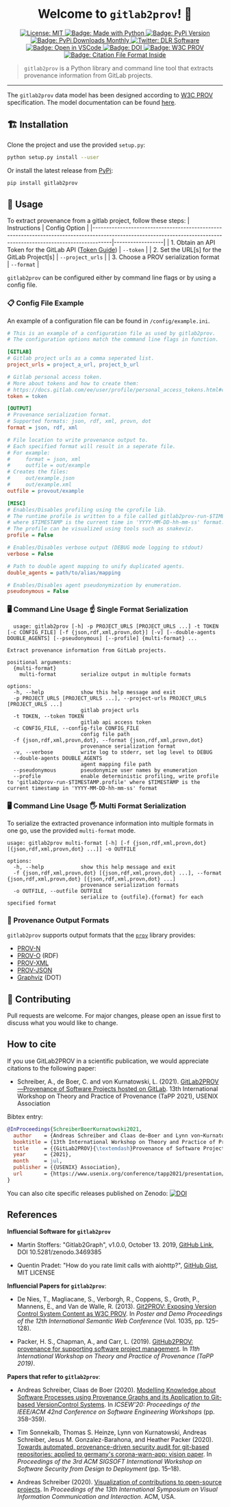 <h1 align="center">Welcome to <code>gitlab2prov</code>! 👋</h1>
<p align="center">
  <a href="https://github.com/dlr-sc/gitlab2prov/blob/master/LICENSE">
    <img alt="License: MIT" src="https://img.shields.io/badge/license-MIT-yellow.svg" target="_blank" />
  </a>
  <a href="https://img.shields.io/badge/Made%20with-Python-1f425f.svg">
    <img src="https://img.shields.io/badge/Made%20with-Python-1f425f.svg" alt="Badge: Made with Python"/>
  </a>
  <a href="https://pypi.org/project/gitlab2prov/">
    <img src="https://img.shields.io/pypi/v/gitlab2prov" alt="Badge: PyPi Version">
  </a>
  <a href="https://pypistats.org/packages/gitlab2prov">
    <img src="https://img.shields.io/pypi/dm/gitlab2prov" alt="Badge: PyPi Downloads Monthly">
  </a>
  <a href="https://twitter.com/dlr_software">
    <img alt="Twitter: DLR Software" src="https://img.shields.io/twitter/follow/dlr_software.svg?style=social" target="_blank" />
  </a>
  <a href="https://open.vscode.dev/DLR-SC/gitlab2prov">
    <img alt="Badge: Open in VSCode" src="https://img.shields.io/static/v1?logo=visualstudiocode&label=&message=open%20in%20visual%20studio%20code&labelColor=2c2c32&color=007acc&logoColor=007acc" target="_blank" />
  </a>
  <a href="https://zenodo.org/badge/latestdoi/215042878">
    <img alt="Badge: DOI" src="https://zenodo.org/badge/215042878.svg" target="_blank" />
  </a>
  <a href="https://www.w3.org/TR/prov-overview/">
    <img alt="Badge: W3C PROV" src="https://img.shields.io/static/v1?logo=w3c&label=&message=PROV&labelColor=2c2c32&color=007acc&logoColor=007acc?logoWidth=200" target="_blank" />
  </a>
  <a href="https://citation-file-format.github.io/">
    <img alt="Badge: Citation File Format Inside" src="https://img.shields.io/badge/-citable%20software-green" target="_blank" />
  </a>
</p>


> `gitlab2prov` is a Python library and command line tool that extracts provenance information from GitLab projects.

---

The `gitlab2prov` data model has been designed according to [W3C PROV](https://www.w3.org/TR/prov-overview/) specification.
The model documentation can be found [here](https://github.com/DLR-SC/gitlab2prov/tree/master/docs).


## ️🏗️ ️Installation

Clone the project and use the provided `setup.py`:
```bash
python setup.py install --user
```

Or install the latest release from [PyPi](https://pypi.org/project/gitlab2prov/):
```bash
pip install gitlab2prov
```

## 🚀‍ Usage

To extract provenance from a gitlab project, follow these steps:
| Instructions                                                                                                                                                      | Config Option    |
|-------------------------------------------------------------------------------------------------------------------------------------------------------------------|------------------|
| 1. Obtain an API Token for the GitLab API ([Token Guide](https://docs.gitlab.com/ee/user/profile/personal_access_tokens.html#creating-a-personal-access-token)) | `--token`        |
| 2. Set the URL[s] for the GitLab Project[s]                                                                                                                             | `--project_urls` |
| 3. Choose a PROV serialization format                                                                                                                             | `--format`       |


`gitlab2prov` can be configured either by command line flags or by using a config file.

### 📋 Config File Example

An example of a configuration file can be found in `/config/example.ini`.

```ini
# This is an example of a configuration file as used by gitlab2prov.
# The configuration options match the command line flags in function.

[GITLAB]
# Gitlab project urls as a comma seperated list.
project_urls = project_a_url, project_b_url

# Gitlab personal access token.
# More about tokens and how to create them:
# https://docs.gitlab.com/ee/user/profile/personal_access_tokens.html#create-a-personal-access-token
token = token

[OUTPUT]
# Provenance serialization format.
# Supported formats: json, rdf, xml, provn, dot
format = json, rdf, xml

# File location to write provenance output to.
# Each specified format will result in a seperate file.
# For example:
#     format = json, xml
#     outfile = out/example
# Creates the files:
#     out/example.json
#     out/example.xml
outfile = provout/example

[MISC]
# Enables/Disables profiling using the cprofile lib.
# The runtime profile is written to a file called gitlab2prov-run-$TIMESTAMP.profile
# where $TIMESTAMP is the current time in 'YYYY-MM-DD-hh-mm-ss' format.
# The profile can be visualized using tools such as snakeviz.
profile = False

# Enables/Disables verbose output (DEBUG mode logging to stdout)
verbose = False

# Path to double agent mapping to unify duplicated agents.
double_agents = path/to/alias/mapping

# Enables/Disables agent pseudonymization by enumeration.
pseudonymous = False
```

### 🖥️ Command Line Usage ☝ Single Format Serialization

```
  usage: gitlab2prov [-h] -p PROJECT_URLS [PROJECT_URLS ...] -t TOKEN [-c CONFIG_FILE] [-f {json,rdf,xml,provn,dot}] [-v] [--double-agents DOUBLE_AGENTS] [--pseudonymous] [--profile] {multi-format} ...

Extract provenance information from GitLab projects.

positional arguments:
  {multi-format}
    multi-format        serialize output in multiple formats

options:
  -h, --help            show this help message and exit
  -p PROJECT_URLS [PROJECT_URLS ...], --project-urls PROJECT_URLS [PROJECT_URLS ...]
                        gitlab project urls
  -t TOKEN, --token TOKEN
                        gitlab api access token
  -c CONFIG_FILE, --config-file CONFIG_FILE
                        config file path
  -f {json,rdf,xml,provn,dot}, --format {json,rdf,xml,provn,dot}
                        provenance serialization format
  -v, --verbose         write log to stderr, set log level to DEBUG
  --double-agents DOUBLE_AGENTS
                        agent mapping file path
  --pseudonymous        pseudonymize user names by enumeration
  --profile             enable deterministic profiling, write profile to 'gitlab2prov-run-$TIMESTAMP.profile' where $TIMESTAMP is the current timestamp in 'YYYY-MM-DD-hh-mm-ss' format
```
### 🖥️ Command Line Usage 🖐 Multi Format Serialization
To serialize the extracted provenance information into multiple formats in one go, use the provided `multi-format` mode.

```
usage: gitlab2prov multi-format [-h] [-f {json,rdf,xml,provn,dot} [{json,rdf,xml,provn,dot} ...]] -o OUTFILE

options:
  -h, --help            show this help message and exit
  -f {json,rdf,xml,provn,dot} [{json,rdf,xml,provn,dot} ...], --format {json,rdf,xml,provn,dot} [{json,rdf,xml,provn,dot} ...]
                        provenance serialization formats
  -o OUTFILE, --outfile OUTFILE
                        serialize to {outfile}.{format} for each specified format
```

### 🎨 Provenance Output Formats

`gitlab2prov` supports output formats that the [`prov`](https://github.com/trungdong/prov) library provides:
* [PROV-N](http://www.w3.org/TR/prov-n/)
* [PROV-O](http://www.w3.org/TR/prov-o/) (RDF)
* [PROV-XML](http://www.w3.org/TR/prov-xml/)
* [PROV-JSON](http://www.w3.org/Submission/prov-json/)
* [Graphviz](https://graphviz.org/) (DOT)

## 🤝 Contributing

Pull requests are welcome. For major changes, please open an issue first to discuss what you would like to change.

## How to cite

If you use GitLab2PROV in a scientific publication, we would appreciate citations to the following paper:

* Schreiber, A., de Boer, C. and von Kurnatowski, L. (2021). [GitLab2PROV—Provenance of Software Projects hosted on GitLab](https://www.usenix.org/conference/tapp2021/presentation/schreiber). 13th International Workshop on Theory and Practice of Provenance (TaPP 2021), USENIX Association

Bibtex entry:

```BibTeX
@InProceedings{SchreiberBoerKurnatowski2021,
  author    = {Andreas Schreiber and Claas de~Boer and Lynn von~Kurnatowski},
  booktitle = {13th International Workshop on Theory and Practice of Provenance (TaPP 2021)},
  title     = {{GitLab2PROV}{\textemdash}Provenance of Software Projects hosted on GitLab},
  year      = {2021},
  month     = jul,
  publisher = {{USENIX} Association},
  url       = {https://www.usenix.org/conference/tapp2021/presentation/schreiber},
}
```

You can also cite specific releases published on Zenodo: [![DOI](https://zenodo.org/badge/215042878.svg)](https://zenodo.org/badge/latestdoi/215042878)

## References

**Influencial Software for `gitlab2prov`**
* Martin Stoffers: "Gitlab2Graph", v1.0.0, October 13. 2019, [GitHub Link](https://github.com/DLR-SC/Gitlab2Graph), DOI 10.5281/zenodo.3469385

* Quentin Pradet: "How do you rate limit calls with aiohttp?", [GitHub Gist](https://gist.github.com/pquentin/5d8f5408cdad73e589d85ba509091741), MIT LICENSE

**Influencial Papers for `gitlab2prov`**:

* De Nies, T., Magliacane, S., Verborgh, R., Coppens, S., Groth, P., Mannens, E., and Van de Walle, R. (2013). [Git2PROV: Exposing Version Control System Content as W3C PROV](https://dl.acm.org/doi/abs/10.5555/2874399.2874431). In *Poster and Demo Proceedings of the 12th International Semantic Web Conference* (Vol. 1035, pp. 125–128).

* Packer, H. S., Chapman, A., and Carr, L. (2019). [GitHub2PROV: provenance for supporting software project management](https://dl.acm.org/doi/10.5555/3359032.3359039). In *11th International Workshop on Theory and Practice of Provenance (TaPP 2019)*.

**Papers that refer to `gitlab2prov`**:

* Andreas Schreiber, Claas de Boer (2020). [Modelling Knowledge about Software Processes using Provenance Graphs and its Application to Git-based VersionControl Systems](https://dl.acm.org/doi/10.1145/3387940.3392220). In *ICSEW'20: Proceedings of the IEEE/ACM 42nd Conference on Software Engineering Workshops* (pp. 358–359).

* Tim Sonnekalb, Thomas S. Heinze, Lynn von Kurnatowski, Andreas Schreiber, Jesus M. Gonzalez-Barahona, and Heather Packer (2020). [Towards automated, provenance-driven security audit for git-based repositories: applied to germany's corona-warn-app: vision paper](https://doi.org/10.1145/3416507.3423190). In *Proceedings of the 3rd ACM SIGSOFT International Workshop on Software Security from Design to Deployment* (pp. 15–18).

* Andreas Schreiber (2020). [Visualization of contributions to open-source projects](https://doi.org/10.1145/3430036.3430057). In *Proceedings of the 13th International Symposium on Visual Information Communication and Interaction*. ACM, USA.